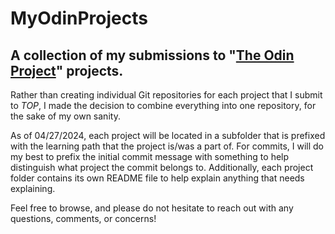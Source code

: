 # MyOdinProjects
## A collection of my submissions to "[The Odin Project](https://www.theodinproject.com/)" projects.

Rather than creating individual Git repositories for each project that I submit to *TOP*, I made the decision to combine everything into one repository, for the sake of my own sanity.

As of 04/27/2024, each project will be located in a subfolder that is prefixed with the learning path that the project is/was a part of. For commits, I will do my best to prefix the initial commit message with something to help distinguish what project the commit belongs to. Additionally, each project folder contains its own README file to help explain anything that needs explaining.

Feel free to browse, and please do not hesitate to reach out with any questions, comments, or concerns!